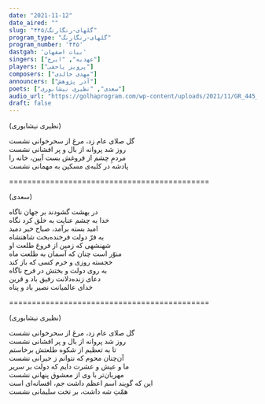 ```yaml
---
date: "2021-11-12"
date_aired: ""
slug: "گلهای-رنگارنگ/۴۴۵"
program_type: "گلهای-رنگارنگ"
program_number: '۴۴۵'
dastgah: 'بیات اصفهان'
singers: ["عهدیه", "ایرج"]
players: ["پرویز یاحقی"]
composers: ["مهدی خالدی"]
announcers: ["آذر پژوهش"]
poets: ["سعدی", "نظیری نیشابوری"]
audio_url: "https://golhaprogram.com/wp-content/uploads/2021/11/GR_445_Ahdieh_Iraj.mp3"
draft: false
---
```


(نظیری نیشابوری)  

گل صلای عام زد، مرغ از سحرخوانی نشست  
روز شد پروانه از بال و پر افشانی نشست  
مردمِ چشم از فروغش بست آیین، خانه را  
پادشه در کلبه‌ی مسکین به مهمانی نشست  

============================================  

(سعدی)  

در بهشت گشودند بر جهان ناگاه  
خدا به چشم عنایت به خلق کرد نگاه  
امید بسته برآمد، صباح خیر دمید  
به فرّ دولت فرخنده‌بخت شاهنشاه  
شهنشهی که زمین از فروغ طلعت او  
منوّر است چنان که آسمان به طلعت ماه  
خجسته روزی و خرم کسی که باز کند  
به روی دولت و بختش در فرح ناگاه  
دعای زنده‌دلانت رفیق باد و قرین  
خدای عالمیانت نصیر باد و پناه  

============================================  

(نظیری نیشابوری)  

گل صلای عام زد، مرغ از سحرخوانی نشست  
روز شد پروانه از بال و پر افشانی نشست  
تا به تعظیم از شکوه طلعتش برخاستم  
آن‌چنان محوم که نتوانم ز حیرانی نشست  
ما و عیش و عشرت دایم که دولت بر سریر  
مهربان‌تر با وی از معشوق پنهانی نشست  
این که گویند اسم اعظم داشت جم، افسانه‌ای است  
همّتِ شه داشت، بر تخت سلیمانی نشست  
